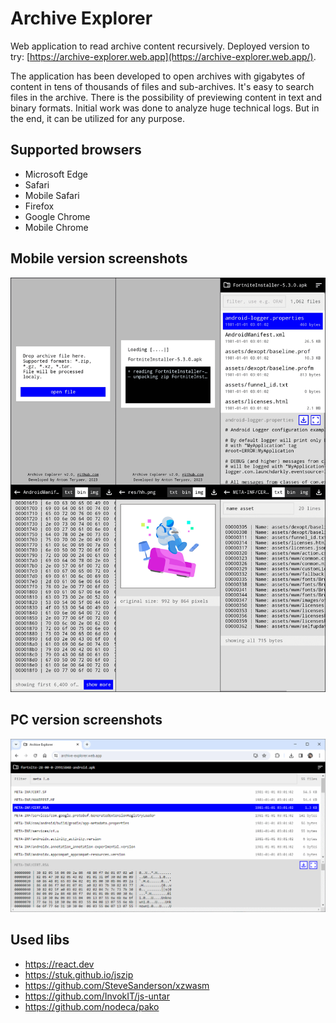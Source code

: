 # Archive Explorer
Web application to read archive content recursively. 
Deployed version to try: [https://archive-explorer.web.app](https://archive-explorer.web.app/).

The application has been developed to open archives with gigabytes of content in tens of thousands of files and sub-archives.
It's easy to search files in the archive. There is the possibility of previewing content in text and binary formats.
Initial work was done to analyze huge technical logs. But in the end, it can be utilized for any purpose.

## Supported browsers
* Microsoft Edge
* Safari
* Mobile Safari
* Firefox
* Google Chrome
* Mobile Chrome


## Mobile version screenshots
![plot](./screenshots/MobileShots.png)

## PC version screenshots
![plot](./screenshots/PcShots.png)

## Used libs
* https://react.dev
* https://stuk.github.io/jszip
* https://github.com/SteveSanderson/xzwasm
* https://github.com/InvokIT/js-untar
* https://github.com/nodeca/pako

